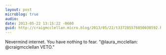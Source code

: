 ```yaml
---
layout: post
microblog: true
audio: 
date: 2013-05-22 13:15:22 -0600
guid: http://craigmcclellan.micro.blog/2013/05/22/t337285576850030592.html
---
```

Nevermind internet. You have nothing to fear. “@laura_mcclellan: @craigmcclellan VETO.”
